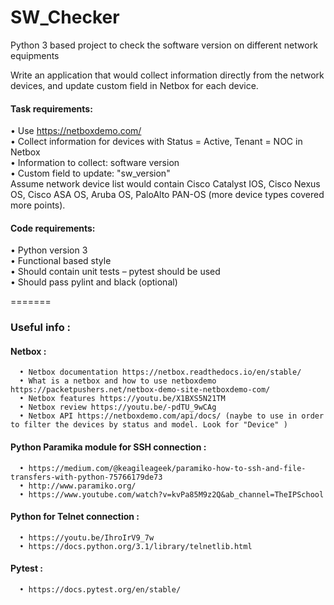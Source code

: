 # SW_Checker

Python 3 based project to check the software version on different network equipments

Write an application that would collect information directly from the network devices, and update custom field in Netbox for each device.</br>

#### Task requirements:</br>

• Use https://netboxdemo.com/</br>
• Collect information for devices with Status = Active, Tenant = NOC in Netbox</br>
• Information to collect: software version</br>
• Custom field to update: "sw_version"</br>
Assume network device list would contain Cisco Catalyst IOS, Cisco Nexus OS, Cisco ASA OS, Aruba OS, PaloAlto PAN-OS (more device types covered more points).</br>

#### Code requirements:</br>

• Python version 3</br>
• Functional based style</br>
• Should contain unit tests – pytest should be used</br>
• Should pass pylint and black (optional)</br>

=======

### Useful info :

#### Netbox :</br>

      • Netbox documentation https://netbox.readthedocs.io/en/stable/
      • What is a netbox and how to use netboxdemo https://packetpushers.net/netbox-demo-site-netboxdemo-com/
      • Netbox features https://youtu.be/X1BXS5N21TM
      • Netbox review https://youtu.be/-pdTU_9wCAg
      • Netbox API https://netboxdemo.com/api/docs/ (naybe to use in order to filter the devices by status and model. Look for "Device" )

#### Python Paramika module for SSH connection :</br>

      • https://medium.com/@keagileageek/paramiko-how-to-ssh-and-file-transfers-with-python-75766179de73
      • http://www.paramiko.org/
      • https://www.youtube.com/watch?v=kvPa85M9z2Q&ab_channel=TheIPSchool

#### Python for Telnet connection :</br>

      • https://youtu.be/IhroIrV9_7w
      • https://docs.python.org/3.1/library/telnetlib.html

#### Pytest :</br>

      • https://docs.pytest.org/en/stable/
